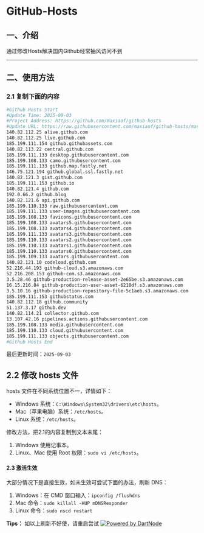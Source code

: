 # GitHub-Hosts

## 一、介绍
通过修改Hosts解决国内Github经常抽风访问不到

---

## 二、使用方法

### 2.1 复制下面的内容
```bash
#Github Hosts Start
#Update Time: 2025-09-03
#Project Address: https://github.com/maxiaof/github-hosts
#Update URL: https://raw.githubusercontent.com/maxiaof/github-hosts/master/hosts
140.82.112.25 alive.github.com
140.82.112.25 live.github.com
185.199.111.154 github.githubassets.com
140.82.113.22 central.github.com
185.199.111.133 desktop.githubusercontent.com
185.199.108.133 camo.githubusercontent.com
185.199.111.133 github.map.fastly.net
146.75.121.194 github.global.ssl.fastly.net
140.82.121.3 gist.github.com
185.199.111.153 github.io
140.82.121.4 github.com
192.0.66.2 github.blog
140.82.121.6 api.github.com
185.199.110.133 raw.githubusercontent.com
185.199.111.133 user-images.githubusercontent.com
185.199.108.133 favicons.githubusercontent.com
185.199.108.133 avatars5.githubusercontent.com
185.199.108.133 avatars4.githubusercontent.com
185.199.111.133 avatars3.githubusercontent.com
185.199.110.133 avatars2.githubusercontent.com
185.199.110.133 avatars1.githubusercontent.com
185.199.110.133 avatars0.githubusercontent.com
185.199.109.133 avatars.githubusercontent.com
140.82.121.10 codeload.github.com
52.216.44.193 github-cloud.s3.amazonaws.com
52.216.208.153 github-com.s3.amazonaws.com
3.5.28.46 github-production-release-asset-2e65be.s3.amazonaws.com
16.15.216.84 github-production-user-asset-6210df.s3.amazonaws.com
3.5.10.16 github-production-repository-file-5c1aeb.s3.amazonaws.com
185.199.111.153 githubstatus.com
140.82.112.18 github.community
51.137.3.17 github.dev
140.82.114.21 collector.github.com
13.107.42.16 pipelines.actions.githubusercontent.com
185.199.108.133 media.githubusercontent.com
185.199.110.133 cloud.githubusercontent.com
185.199.111.133 objects.githubusercontent.com
#Github Hosts End

```
最后更新时间：`2025-09-03`

## 2.2 修改 hosts 文件
hosts 文件在不同系统位置不一，详情如下：
- Windows 系统：`C:\Windows\System32\drivers\etc\hosts`。
- Mac（苹果电脑）系统：`/etc/hosts`。
- Linux 系统：`/etc/hosts`。

修改方法，把2.1的内容复制到文本末尾：

1. Windows 使用记事本。
2. Linux、Mac 使用 Root 权限：`sudo vi /etc/hosts`。

#### 2.3 激活生效
大部分情况下是直接生效，如未生效可尝试下面的办法，刷新 DNS：

1. Windows：在 CMD 窗口输入：`ipconfig /flushdns`
2. Mac 命令：`sudo killall -HUP mDNSResponder`
3. Linux 命令：`sudo nscd restart`

**Tips：** 如以上刷新不好使，请重启尝试
[![Powered by DartNode](https://dartnode.com/branding/DN-Open-Source-sm.png)](https://dartnode.com "Powered by DartNode - Free VPS for Open Source")

